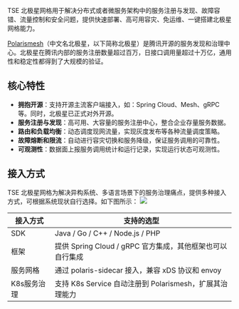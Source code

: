 TSE 北极星网格用于解决分布式或者微服务架构中的服务注册与发现、故障容错、流量控制和安全问题，提供快速部署、高可用容灾、免运维、一键搭建北极星网格能力。


[Polarismesh](https://polarismesh.cn/#/)（中文名北极星，以下简称北极星）是腾讯开源的服务发现和治理中心。北极星在腾讯内部的服务注册数量超过百万，日接口调用量超过十万亿，通用性和稳定性都得到了大规模的验证。


## 核心特性
- **拥抱开源**：支持开源主流客户端接入，如：Spring Cloud、Mesh、gRPC 等。同时，北极星已正式对外开源。
- **服务注册与发现**：高可用、大容量的服务注册中心，整合企业存量服务数据。
- **路由和负载均衡**：动态调度现网流量，实现灰度发布等各种流量调度策略。
- **故障熔断和限流**：自动进行容灾切换和服务降级，保证服务调用的可靠性。
- **可观测性**：数据面上报服务调用统计和运行记录，实现运行状态可观测性。

## 接入方式
TSE 北极星网格为解决异构系统、多语言场景下的服务治理痛点，提供多种接入方式，可根据系统现状自行选择。如下图所示：
![](https://qcloudimg.tencent-cloud.cn/raw/ae529f36dc91861a8d3331284f9b3f12.svg)

|接入方式|支持的选型|
|-|-|
|SDK|Java / Go / C++ / Node.js / PHP|
|框架|提供 Spring Cloud / gRPC 官方集成，其他框架也可以自行集成|
|服务网格|通过 polaris-sidecar 接入，兼容 xDS 协议和 envoy |
|K8s服务治理|支持 K8s Service 自动注册到 Polarismesh，扩展其治理能力|

